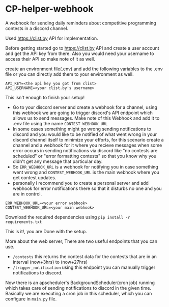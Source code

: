 # CP-helper-webhook
A webhook for sending daily reminders about competitive programming contests in a discord channel.

Used https://clist.by API for implementation.

Before getting started go to https://clist.by API and create a user account and get the API key from there.
Also you would need your username to access their API so make note of it as well.


create an environment file(.env) and add the following variables to the .env file or you can directly add them to your environment as well.

```
API_KEY=<the api key you got from clist>
API_USERNAME=<your clist.by's username>
```

This isn't enough to finish your setup!

- Go to your discord server and create a webhook for a channel, using this webhook we are going to trigger discord's API endpoint which allows us to send messages.
Make note of this Webhook and add it to .env file using the name `CONTEST_WEBHOOK_URL`
- In some cases something might go wrong sending notifications to discord and you would like to be notified of what went wrong
in your discord channel itself to minimize your efforts, for this scenario create a channel and a webhook for it where you recieve messages when some error occurs in sending notifications
via discord like "no contests are scheduled" or "error formatting contests" so that you know why you didn't get any message that particular day.
- So `ERR_WEBHOOK_URL` is a webhook for notifying you in case something went wrong and `CONTEST_WEBHOOK_URL` is the main webhook where you get contest updates.
- personally i recommend you to create a personal server and add webhook for error notifications there so that it disturbs no one and you are in control.

```
ERR_WEBHOOK_URL=<your error webhook>
CONTEST_WEBHOOK_URL=<your main webhook>
```

Download the required dependencies using `pip install -r requirements.txt`

This is it!, you are Done with the setup.

More about the web server, There are two useful endpoints that you can use.
- `/contests` this returns the contest data for the contests that are in an interval (now+3hrs) to (now+27hrs)
- `/trigger_notification` using this endpoint you can manually trigger notifications to discord.

Now there is an apscheduler's BackgroundScheduler(cron job) running which takes care of sending notifications to discord in the given time. Basically
we are executing a cron job in this scheduler, which you can configure in `main.py` file.

